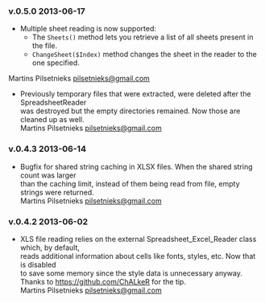 ### v.0.5.0  2013-06-17

- Multiple sheet reading is now supported:
	- The `Sheets()` method lets you retrieve a list of all sheets present in the file.
	- `ChangeSheet($Index)` method changes the sheet in the reader to the one specified.

Martins Pilsetnieks  <pilsetnieks@gmail.com>

- Previously temporary files that were extracted, were deleted after the SpreadsheetReader  
was destroyed but the empty directories remained. Now those are cleaned up as well.  
Martins Pilsetnieks  <pilsetnieks@gmail.com>

### v.0.4.3  2013-06-14

- Bugfix for shared string caching in XLSX files. When the shared string count was larger  
than the caching limit, instead of them being read from file, empty strings were returned.  
	Martins Pilsetnieks  <pilsetnieks@gmail.com>

### v.0.4.2  2013-06-02

- XLS file reading relies on the external Spreadsheet_Excel_Reader class which, by default,  
reads additional information about cells like fonts, styles, etc. Now that is disabled  
to save some memory since the style data is unnecessary anyway.  
Thanks to https://github.com/ChALkeR for the tip.  
Martins Pilsetnieks  <pilsetnieks@gmail.com>